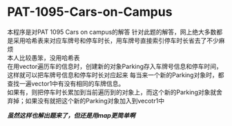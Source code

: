 # PAT-1095-Cars-on-Campus

本程序是对PAT 1095 Cars on campus的解答
针对此题的解答，网上绝大多数都是采用哈希表来对应车牌号和停车时长，用车牌号直接索引停车时长省去了不少麻烦  
本人比较愚笨，没用哈希表  
在用vector遍历车的信息时，创建新的对象Parking存入车牌号信息和停车时间，这样就可以把车牌号信息和停车时长对应起来 
每当来一个新的Parking对象时，都查找一遍vector1中有没有相同的车牌信息。  
如果有，则把停车时长累加到当前遍历到的对象上，而这个新的Parking对象就舍弃掉；如果没有就把这个新的Parking对象加入到vecotr1中

***虽然这样也解出题来了，但还是用map更简单啊***

